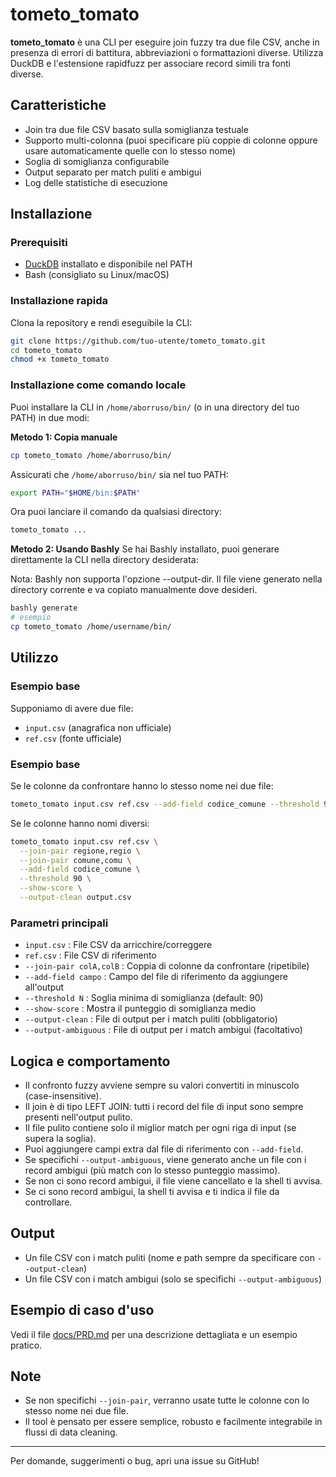 # tometo_tomato

**tometo_tomato** è una CLI per eseguire join fuzzy tra due file CSV, anche in presenza di errori di battitura, abbreviazioni o formattazioni diverse. Utilizza DuckDB e l'estensione rapidfuzz per associare record simili tra fonti diverse.

## Caratteristiche
- Join tra due file CSV basato sulla somiglianza testuale
- Supporto multi-colonna (puoi specificare più coppie di colonne oppure usare automaticamente quelle con lo stesso nome)
- Soglia di somiglianza configurabile
- Output separato per match puliti e ambigui
- Log delle statistiche di esecuzione

## Installazione

### Prerequisiti
- [DuckDB](https://duckdb.org/) installato e disponibile nel PATH
- Bash (consigliato su Linux/macOS)

### Installazione rapida
Clona la repository e rendi eseguibile la CLI:

```bash
git clone https://github.com/tuo-utente/tometo_tomato.git
cd tometo_tomato
chmod +x tometo_tomato
```

### Installazione come comando locale
Puoi installare la CLI in `/home/aborruso/bin/` (o in una directory del tuo PATH) in due modi:

**Metodo 1: Copia manuale**
```bash
cp tometo_tomato /home/aborruso/bin/
```
Assicurati che `/home/aborruso/bin/` sia nel tuo PATH:
```bash
export PATH="$HOME/bin:$PATH"
```
Ora puoi lanciare il comando da qualsiasi directory:
```bash
tometo_tomato ...
```

**Metodo 2: Usando Bashly**
Se hai Bashly installato, puoi generare direttamente la CLI nella directory desiderata:

Nota: Bashly non supporta l'opzione --output-dir. Il file viene generato nella directory corrente e va copiato manualmente dove desideri.

```bash
bashly generate
# esempio
cp tometo_tomato /home/username/bin/
```

## Utilizzo

### Esempio base
Supponiamo di avere due file:
- `input.csv` (anagrafica non ufficiale)
- `ref.csv` (fonte ufficiale)


### Esempio base
Se le colonne da confrontare hanno lo stesso nome nei due file:

```bash
tometo_tomato input.csv ref.csv --add-field codice_comune --threshold 90 --show-score --output-clean output.csv
```

Se le colonne hanno nomi diversi:

```bash
tometo_tomato input.csv ref.csv \
  --join-pair regione,regio \
  --join-pair comune,comu \
  --add-field codice_comune \
  --threshold 90 \
  --show-score \
  --output-clean output.csv
```

### Parametri principali
- `input.csv` : File CSV da arricchire/correggere
- `ref.csv`   : File CSV di riferimento
- `--join-pair colA,colB` : Coppia di colonne da confrontare (ripetibile)
- `--add-field campo`     : Campo del file di riferimento da aggiungere all'output
- `--threshold N`         : Soglia minima di somiglianza (default: 90)
- `--show-score`          : Mostra il punteggio di somiglianza medio
- `--output-clean`        : File di output per i match puliti (obbligatorio)
- `--output-ambiguous`    : File di output per i match ambigui (facoltativo)

## Logica e comportamento
- Il confronto fuzzy avviene sempre su valori convertiti in minuscolo (case-insensitive).
- Il join è di tipo LEFT JOIN: tutti i record del file di input sono sempre presenti nell'output pulito.
- Il file pulito contiene solo il miglior match per ogni riga di input (se supera la soglia).
- Puoi aggiungere campi extra dal file di riferimento con `--add-field`.
- Se specifichi `--output-ambiguous`, viene generato anche un file con i record ambigui (più match con lo stesso punteggio massimo).
- Se non ci sono record ambigui, il file viene cancellato e la shell ti avvisa.
- Se ci sono record ambigui, la shell ti avvisa e ti indica il file da controllare.

## Output
- Un file CSV con i match puliti (nome e path sempre da specificare con `--output-clean`)
- Un file CSV con i match ambigui (solo se specifichi `--output-ambiguous`)

## Esempio di caso d'uso
Vedi il file [docs/PRD.md](docs/PRD.md) per una descrizione dettagliata e un esempio pratico.

## Note
- Se non specifichi `--join-pair`, verranno usate tutte le colonne con lo stesso nome nei due file.
- Il tool è pensato per essere semplice, robusto e facilmente integrabile in flussi di data cleaning.

---

Per domande, suggerimenti o bug, apri una issue su GitHub!
